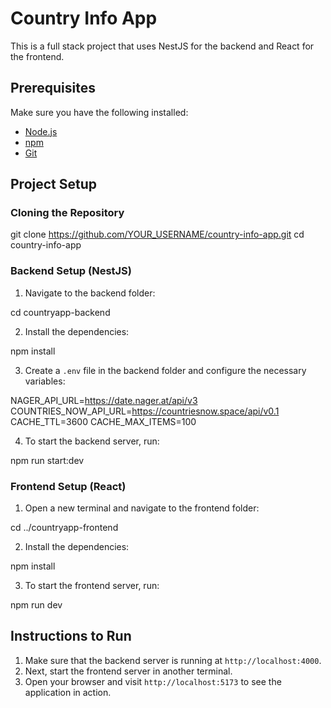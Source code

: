 # Country Info App

This is a full stack project that uses NestJS for the backend and React for the frontend.

## Prerequisites

Make sure you have the following installed:

- [Node.js](https://nodejs.org/)
- [npm](https://www.npmjs.com/)
- [Git](https://git-scm.com/)

## Project Setup

### Cloning the Repository

git clone https://github.com/YOUR_USERNAME/country-info-app.git
cd country-info-app

### Backend Setup (NestJS)

1. Navigate to the backend folder:

cd countryapp-backend

2. Install the dependencies:

npm install

3. Create a `.env` file in the backend folder and configure the necessary variables:

NAGER_API_URL=https://date.nager.at/api/v3
COUNTRIES_NOW_API_URL=https://countriesnow.space/api/v0.1
CACHE_TTL=3600
CACHE_MAX_ITEMS=100

4. To start the backend server, run:

npm run start:dev

### Frontend Setup (React)

1. Open a new terminal and navigate to the frontend folder:

cd ../countryapp-frontend

2. Install the dependencies:

npm install

3. To start the frontend server, run:

npm run dev

## Instructions to Run

1. Make sure that the backend server is running at `http://localhost:4000`.
2. Next, start the frontend server in another terminal.
3. Open your browser and visit `http://localhost:5173` to see the application in action.
